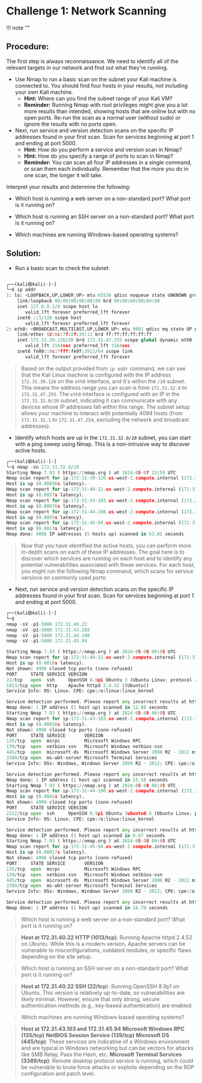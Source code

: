 # **Challenge 1: Network Scanning**
!!! note ""
## **Procedure:**

The first step is always reconnaissance. We need to identify all of the relevant targets in our network and find out what they're running.

- Use Nmap to run a basic scan on the subnet your Kali machine is connected to. You should find four hosts in your results, not including your own Kali machine.
  - **Hint:** Where can you find the subnet range of your Kali VM?
  - **Reminder:** Running Nmap with root privileges might give you a lot more results than intended, showing hosts that are online but with no open ports. Re-run the scan as a normal user (without sudo) or ignore the results with no ports open.
- Next, run service and version detection scans on the specific IP addresses found in your first scan. Scan for services beginning at port 1 and ending at port 5000.
  - **Hint:** How do you perform a service and version scan in Nmap?
  - **Hint:** How do you specify a range of ports to scan in Nmap?
  - **Reminder:** You can scan all four IP addresses in a single command, or scan them each individually. Remember that the more you do in one scan, the longer it will take.

Interpret your results and determine the following:

- Which host is running a web server on a non-standard port? What port is it running on?

- Which host is running an SSH server on a non-standard port? What port is it running on?

- Which machines are running Windows-based operating systems?

## **Solution:**

- Run a basic scan to check the subnet:

```python linenums="1"

┌──(kali㉿kali)-[~]
└─$ ip addr
1: lo: <LOOPBACK,UP,LOWER_UP> mtu 65536 qdisc noqueue state UNKNOWN group default qlen 1000
    link/loopback 00:00:00:00:00:00 brd 00:00:00:00:00:00
    inet 127.0.0.1/8 scope host lo
       valid_lft forever preferred_lft forever
    inet6 ::1/128 scope host 
       valid_lft forever preferred_lft forever
2: eth0: <BROADCAST,MULTICAST,UP,LOWER_UP> mtu 9001 qdisc mq state UP group default qlen 1000
    link/ether 02:6c:7f:8f:39:11 brd ff:ff:ff:ff:ff:ff
    inet 172.31.39.126/20 brd 172.31.47.255 scope global dynamic eth0
       valid_lft 3164sec preferred_lft 3164sec
    inet6 fe80::6c:7fff:fe8f:3911/64 scope link 
       valid_lft forever preferred_lft forever
```

  >Based on the output  provided from  `ip addr` command, we can see that the Kali Linux machine is configured with the IP address `172.31.39.126` on the `eth0` interface, and it's within the `/20` subnet. This means the address range you can scan is from `172.31.32.0` to `172.31.47.255`.
  The `eth0` interface is configured with an IP in the `172.31.32.0/20` subnet, indicating it can communicate with any devices whose IP addresses fall within this range. The subnet setup allows your machine to interact with potentially 4094 hosts (from `172.31.32.1` to `172.31.47.254`, excluding the network and broadcast addresses).


- Identify which hosts are up in the `172.31.32.0/20` subnet, you can start with a ping sweep using Nmap. This is a non-intrusive way to discover active hosts.

```python linenums="1"
┌──(kali㉿kali)-[~]
└─$ nmap -sn 172.31.32.0/20
Starting Nmap 7.93 ( https://nmap.org ) at 2024-05-07 23:59 UTC
Nmap scan report for ip-172-31-39-126.us-west-2.compute.internal (172.31.39.126)
Host is up (0.00036s latency).
Nmap scan report for ip-172-31-40-22.us-west-2.compute.internal (172.31.40.22)
Host is up (0.0057s latency).
Nmap scan report for ip-172-31-43-103.us-west-2.compute.internal (172.31.43.103)
Host is up (0.00076s latency).
Nmap scan report for ip-172-31-44-198.us-west-2.compute.internal (172.31.44.198)
Host is up (0.0055s latency).
Nmap scan report for ip-172-31-45-94.us-west-2.compute.internal (172.31.45.94)
Host is up (0.0013s latency).
Nmap done: 4096 IP addresses (5 hosts up) scanned in 63.81 seconds
```

>Now that you have identified the active hosts, you can perform more in-depth scans on each of these IP addresses. The goal here is to discover which services are running on each host and to identify any potential vulnerabilities associated with these services. For each host, you might run the following Nmap command, which scans for service versions on commonly used ports:

- Next, run service and version detection scans on the specific IP addresses found in your first scan. Scan for services beginning at port 1 and ending at port 5000.

```python linenums="1"
┌──(kali㉿kali)-[~]
└─$ 
nmap -sV -p1-5000 172.31.40.22
nmap -sV -p1-5000 172.31.43.103
nmap -sV -p1-5000 172.31.44.198
nmap -sV -p1-5000 172.31.45.94

Starting Nmap 7.93 ( https://nmap.org ) at 2024-05-08 00:05 UTC
Nmap scan report for ip-172-31-40-22.us-west-2.compute.internal (172.31.40.22)
Host is up (0.0016s latency).
Not shown: 4998 closed tcp ports (conn-refused)
PORT     STATE SERVICE VERSION
22/tcp   open  ssh     OpenSSH 8.9p1 Ubuntu 3 (Ubuntu Linux; protocol 2.0)
1013/tcp open  http    Apache httpd 2.4.52 ((Ubuntu))
Service Info: OS: Linux; CPE: cpe:/o:linux:linux_kernel

Service detection performed. Please report any incorrect results at https://nmap.org/submit/ .
Nmap done: 1 IP address (1 host up) scanned in 12.88 seconds
Starting Nmap 7.93 ( https://nmap.org ) at 2024-05-08 00:05 UTC
Nmap scan report for ip-172-31-43-103.us-west-2.compute.internal (172.31.43.103)
Host is up (0.00016s latency).
Not shown: 4996 closed tcp ports (conn-refused)
PORT     STATE SERVICE       VERSION
135/tcp  open  msrpc         Microsoft Windows RPC
139/tcp  open  netbios-ssn   Microsoft Windows netbios-ssn
445/tcp  open  microsoft-ds  Microsoft Windows Server 2008 R2 - 2012 microsoft-ds
3389/tcp open  ms-wbt-server Microsoft Terminal Services
Service Info: OSs: Windows, Windows Server 2008 R2 - 2012; CPE: cpe:/o:microsoft:windows

Service detection performed. Please report any incorrect results at https://nmap.org/submit/ .
Nmap done: 1 IP address (1 host up) scanned in 15.58 seconds
Starting Nmap 7.93 ( https://nmap.org ) at 2024-05-08 00:05 UTC
Nmap scan report for ip-172-31-44-198.us-west-2.compute.internal (172.31.44.198)
Host is up (0.0041s latency).
Not shown: 4999 closed tcp ports (conn-refused)
PORT     STATE SERVICE VERSION
2222/tcp open  ssh     OpenSSH 8.9p1 Ubuntu 3ubuntu0.6 (Ubuntu Linux; protocol 2.0)
Service Info: OS: Linux; CPE: cpe:/o:linux:linux_kernel

Service detection performed. Please report any incorrect results at https://nmap.org/submit/ .
Nmap done: 1 IP address (1 host up) scanned in 0.87 seconds
Starting Nmap 7.93 ( https://nmap.org ) at 2024-05-08 00:05 UTC
Nmap scan report for ip-172-31-45-94.us-west-2.compute.internal (172.31.45.94)
Host is up (0.00017s latency).
Not shown: 4996 closed tcp ports (conn-refused)
PORT     STATE SERVICE       VERSION
135/tcp  open  msrpc         Microsoft Windows RPC
139/tcp  open  netbios-ssn   Microsoft Windows netbios-ssn
445/tcp  open  microsoft-ds  Microsoft Windows Server 2008 R2 - 2012 microsoft-ds
3389/tcp open  ms-wbt-server Microsoft Terminal Services
Service Info: OSs: Windows, Windows Server 2008 R2 - 2012; CPE: cpe:/o:microsoft:windows

Service detection performed. Please report any incorrect results at https://nmap.org/submit/ .
Nmap done: 1 IP address (1 host up) scanned in 16.78 seconds
```

>Which host is running a web server on a non-standard port? What port is it running on? 

>**Host at 172.31.40.22**
**HTTP (1013/tcp)**: Running Apache httpd 2.4.52 on Ubuntu. While this is a modern version, Apache servers can be vulnerable to misconfigurations, outdated modules, or specific flaws depending on the site setup.

>Which host is running an SSH server on a non-standard port? What port is it running on?

>**Host at 172.31.40.22**
**SSH (22/tcp**): Running OpenSSH 8.9p1 on Ubuntu. This version is relatively up-to-date, so vulnerabilities are likely minimal. However, ensure that only strong, secure authentication methods (e.g., key-based authentication) are enabled.


>Which machines are running Windows-based operating systems?

>**Host at 172.31.43.103 and 172.31.45.94** 
**Microsoft Windows RPC (135/tcp)**
**NetBIOS Session Service (139/tcp)**
**Microsoft DS (445/tcp)**: These services are indicative of a Windows environment and are typical in Windows networking but can be vectors for attacks like SMB Relay, Pass the Hash, etc.
**Microsoft Terminal Services (3389/tcp)**: Remote desktop protocol service is running, which could be vulnerable to brute force attacks or exploits depending on the RDP configuration and patch level.
